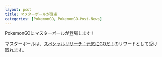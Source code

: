 ```yaml
---
layout: post
title: マスターボールが登場
categories: [PokemonGO, PokemonGO-Post-News]
---
```


PokemonGOにマスターボールが登場します！

マスターボールは、[スペシャルリサーチ：元気にGOだ！](https://game-resources.github.io/Post/Special-Research-Go-well!/)のリワードとして受け取れます。